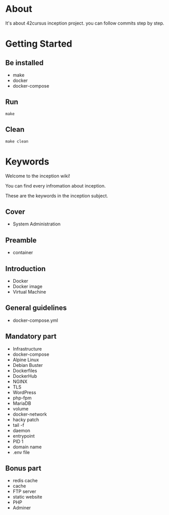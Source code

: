 # About

It's about 42cursus inception project. you can follow commits step by step.

# Getting Started

## Be installed

- make
- docker
- docker-compose

## Run

```
make
```

## Clean

```
make clean
```

# Keywords

Welcome to the inception wiki!

You can find every infromation about inception.

These are the keywords in the inception subject.

## Cover

- System Administration

## Preamble

- container

## Introduction

- Docker
- Docker image
- Virtual Machine

## General guidelines

- docker-compose.yml

## Mandatory part

- Infrastructure
- docker-compose
- Alpine Linux
- Debian Buster
- Dockerfiles
- DockerHub
- NGINX
- TLS
- WordPress
- php-fpm
- MariaDB
- volume
- docker-network
- hacky patch
- tail -f
- daemon
- entrypoint
- PID 1
- domain name
- .env file

## Bonus part

- redis cache
- cache
- FTP server
- static website
- PHP
- Adminer
